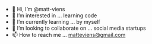 - 👋 Hi, I’m @matt-viens
- 👀 I’m interested in ... learning code
- 🌱 I’m currently learning ... by myself
- 💞️ I’m looking to collaborate on ... social media startups
- 📫 How to reach me ... matteviens@gmail.com

<!---
matt-viens/matt-viens is a ✨ special ✨ repository because its `README.md` (this file) appears on your GitHub profile.
You can click the Preview link to take a look at your changes.
--->
